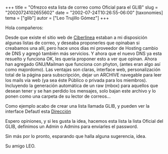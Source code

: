 +++
title = "Ofrezco esta lista de correo como Oficial para el GLIB"
slug = "20020724102655602"
date = "2002-07-24T10:26:55-06:00"
[taxonomies]
tema = ["glib"]
autor = ["Leo Trujillo Gómez"]
+++

Hola compañeros:

Desde que existe el sitio web de [Ciberlinea](http://ciberlinea.com)
estaban a mi disposición algunas listas de correo, y deseaba proponerles
que opinaban si creabamos una allí, pero hace unos días mi proveedor de
Hosting cambio de DNS y agregó también más servicios. Y ahora que el
nuevo DNS ya esta resuelto y funciona OK, les queria proponer esto a ver
que opinan.
Ahora han agregado GNU/Mailman que funciona con phyton, (antes eran algo
así como majordomo).
Las ventajas son claras, interface web, personalización total de la
página para subscripción, dejar un ARCHIVE navegable para leer los mails
vía web (ya sea éste Público o privada para los miembros). Incluyendo la
generación automática de un raw (mbox) para aquellos que desean tener y
se han perdido los mensajes, solo bajan este archivo y lo ponen como una
carpeta de su lector de correos...

<!-- more -->
Como ejemplo acabo de crear una lista llamada GLIB, y pueden ver la
interface Defautl esta
[Dirección](http://net.servidorhost.com/mailman/listinfo/glib_ciberlinea.com)

Espero opiniones, y si les gusta la idea, hacemos esta lista la lista
Oficial del GLIB, definimos un Admin o Admins para enviarles el
password.

Sin más por lo pronto, esparando que halla alguna sugerencia, idea.

Su amigo LEO.
